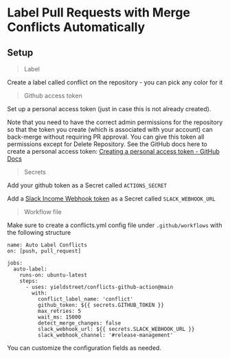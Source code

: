 # Label Pull Requests with Merge Conflicts Automatically

## Setup

> Label

Create a label called conflict on the repository - you can pick any color for it

> Github access token

Set up a personal access token (just in case this is not already created). 

Note that you need to have the correct admin permissions for the repository so that the token you create (which is associated with your account) can back-merge without requiring PR approval. You can give this token all permissions except for Delete Repository. See the GitHub docs here to create a personal access token: [Creating a personal access token - GitHub Docs](https://docs.github.com/en/authentication/keeping-your-account-and-data-secure/creating-a-personal-access-token)

> Secrets

Add your github token as a Secret called `ACTIONS_SECRET`

Add a [Slack Income Webhook token](https://api.slack.com/messaging/webhooks) as a Secret called `SLACK_WEBHOOK_URL`

> Workflow file

Make sure to create a conflicts.yml config file under `.github/workflows` with the following structure

```
name: Auto Label Conflicts
on: [push, pull_request]

jobs:
  auto-label:
    runs-on: ubuntu-latest
    steps:
      - uses: yieldstreet/conflicts-github-action@main
        with:
          conflict_label_name: 'conflict'
          github_token: ${{ secrets.GITHUB_TOKEN }}
          max_retries: 5
          wait_ms: 15000
          detect_merge_changes: false
          slack_webhook_url: ${{ secrets.SLACK_WEBHOOK_URL }}
          slack_webhook_channel: '#release-management'
```

You can customize the configuration fields as needed.
